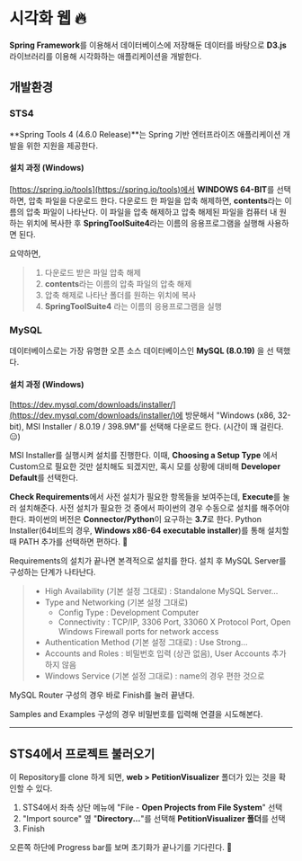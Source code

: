 # 시각화 웹 🔥

**Spring Framework**를 이용해서 데이터베이스에 저장해둔 데이터를 바탕으로 **D3.js** 라이브러리를 이용해 시각화하는 애플리케이션을 개발한다.

## 개발환경

### STS4

**Spring Tools 4 (4.6.0 Release)**는 Spring 기반 엔터프라이즈 애플리케이션 개발을 위한 지원을 제공한다.

#### 설치 과정 (Windows)

[https://spring.io/tools](https://spring.io/tools)에서 **WINDOWS 64-BIT**를 선택하면, 압축 파일을 다운로드 한다.
다운로드 한 파일을 압축 해제하면, **contents**라는 이름의 압축 파일이 나타난다. 이 파일을 압축 해제하고 압축 해제된 파일을 컴퓨터 내 원하는 위치에 복사한 후 **SpringToolSuite4**라는 이름의 응용프로그램을 실행해 사용하면 된다.

요약하면,

> 1. 다운로드 받은 파일 압축 해제
> 2. **contents**라는 이름의 압축 파일의 압축 해제
> 3. 압축 해제로 나타난 폴더를 원하는 위치에 복사
> 4. **SpringToolSuite4** 라는 이름의 응용프로그램을 실행

### MySQL

데이터베이스로는 가장 유명한 오픈 소스 데이터베이스인 **MySQL (8.0.19)** 을 선 택했다.

#### 설치 과정 (Windows)

[https://dev.mysql.com/downloads/installer/](https://dev.mysql.com/downloads/installer/)에 방문해서 "Windows (x86, 32-bit), MSI Installer / 8.0.19 / 398.9M"를 선택해 다운로드 한다. (시간이 꽤 걸린다.😑)

MSI Installer를 실행시켜 설치를 진행한다. 이때, **Choosing a Setup Type** 에서 Custom으로 필요한 것만 설치해도 되겠지만, 혹시 모를 상황에 대비해 **Developer Default**를 선택한다.

**Check Requirements**에서 사전 설치가 필요한 항목들을 보여주는데, **Execute**를 눌러 설치해준다. 사전 설치가 필요한 것 중에서 파이썬의 경우 수동으로 설치를 해주어야 한다. 파이썬의 버전은 **Connector/Python**이 요구하는 **3.7**로 한다. Python Installer(64비트의 경우, **Windows x86-64 executable installer**)를 통해 설치할 때 PATH 추가를 선택하면 편하다. 👏

Requirements의 설치가 끝나면 본격적으로 설치를 한다. 설치 후 MySQL Server를 구성하는 단계가 나타난다.

> - High Availability (기본 설정 그대로) : Standalone MySQL Server...
> - Type and Networking (기본 설정 그대로)
>   - Config Type : Development Computer
>   - Connectivity : TCP/IP, 3306 Port, 33060 X Protocol Port, Open Windows Firewall ports for network access
> - Authentication Method (기본 설정 그대로) : Use Strong...
> - Accounts and Roles : 비밀번호 입력 (상관 없음), User Accounts 추가하지 않음
> - Windows Service (기본 설정 그대로) : name의 경우 편한 것으로

MySQL Router 구성의 경우 바로 Finish를 눌러 끝낸다.

Samples and Examples 구성의 경우 비밀번호를 입력해 연결을 시도해본다.

---

## STS4에서 프로젝트 불러오기

이 Repository를 clone 하게 되면, **web > PetitionVisualizer** 폴더가 있는 것을 확인할 수 있다.

1. STS4에서 좌측 상단 메뉴에 "File - **Open Projects from File System**" 선택
2. "Import source" 옆 "**Directory...**"를 선택해 **PetitionVisualizer 폴더**를 선택
3. Finish

오른쪽 하단에 Progress bar를 보며 초기화가 끝나기를 기다린다. 👏
